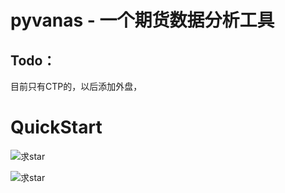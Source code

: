 # pyvanas - 一个期货数据分析工具

## Todo：
目前只有CTP的，以后添加外盘，

# QuickStart


![求star](http://p1.bqimg.com/567571/d52c4981c5)

![求star](http://p1.bqimg.com/567571/d52c4981c5)
